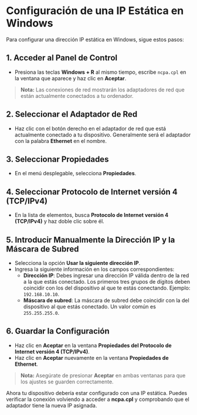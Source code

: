 # Configuración de una IP Estática en Windows

Para configurar una dirección IP estática en Windows, sigue estos pasos:

## 1. Acceder al Panel de Control
- Presiona las teclas **Windows + R** al mismo tiempo, escribe `ncpa.cpl` en la ventana que aparece y haz clic en **Aceptar**.
> **Nota:** Las conexiones de red mostrarán los adaptadores de red que están actualmente conectados a tu ordenador.

## 2. Seleccionar el Adaptador de Red
- Haz clic con el botón derecho en el adaptador de red que está actualmente conectado a tu dispositivo. Generalmente será el adaptador con la palabra **Ethernet** en el nombre.

## 3. Seleccionar Propiedades
- En el menú desplegable, selecciona **Propiedades**.

## 4. Seleccionar Protocolo de Internet versión 4 (TCP/IPv4)
- En la lista de elementos, busca **Protocolo de Internet versión 4 (TCP/IPv4)** y haz doble clic sobre él.

## 5. Introducir Manualmente la Dirección IP y la Máscara de Subred
- Selecciona la opción **Usar la siguiente dirección IP**.
- Ingresa la siguiente información en los campos correspondientes:
  - **Dirección IP**: Debes ingresar una dirección IP válida dentro de la red a la que estás conectado. Los primeros tres grupos de dígitos deben coincidir con los del dispositivo al que te estás conectando. Ejemplo: `192.168.10.10`.
  - **Máscara de subred**: La máscara de subred debe coincidir con la del dispositivo al que estás conectado. Un valor común es `255.255.255.0`.
  
## 6. Guardar la Configuración
- Haz clic en **Aceptar** en la ventana **Propiedades del Protocolo de Internet versión 4 (TCP/IPv4)**.
- Haz clic en **Aceptar** nuevamente en la ventana **Propiedades de Ethernet**.
> **Nota:** Asegúrate de presionar **Aceptar** en ambas ventanas para que los ajustes se guarden correctamente.

Ahora tu dispositivo debería estar configurado con una IP estática. Puedes verificar la conexión volviendo a acceder a **ncpa.cpl** y comprobando que el adaptador tiene la nueva IP asignada.
